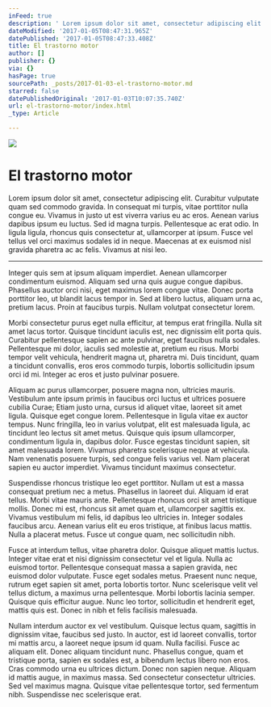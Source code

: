 ```yaml
---
inFeed: true
description: ' Lorem ipsum dolor sit amet, consectetur adipiscing elit. Curabitur vulputate quam sed commodo gravida. In consequat mi turpis, vitae porttitor nulla congue eu. Vivamus in justo ut est viverra varius eu ac eros. Aenean varius dapibus ipsum eu luctus. Sed id magna turpis. Pellentesque ac erat odio. In ligula ligula, rhoncus quis consectetur at, ullamcorper at ipsum. Fusce vel tellus vel orci maximus sodales id in neque. Maecenas at ex euismod nisl gravida pharetra ac ac felis. Vivamus at nisi leo.'
dateModified: '2017-01-05T08:47:31.965Z'
datePublished: '2017-01-05T08:47:33.408Z'
title: El trastorno motor
author: []
publisher: {}
via: {}
hasPage: true
sourcePath: _posts/2017-01-03-el-trastorno-motor.md
starred: false
datePublishedOriginal: '2017-01-03T10:07:35.740Z'
url: el-trastorno-motor/index.html
_type: Article

---
```

![](https://the-grid-user-content.s3-us-west-2.amazonaws.com/1fcc3199-94e2-46c4-98fb-7f4af1f5bbaf.jpg)

# El trastorno motor

Lorem ipsum dolor sit amet, consectetur adipiscing elit. Curabitur vulputate quam sed commodo gravida. In consequat mi turpis, vitae porttitor nulla congue eu. Vivamus in justo ut est viverra varius eu ac eros. Aenean varius dapibus ipsum eu luctus. Sed id magna turpis. Pellentesque ac erat odio. In ligula ligula, rhoncus quis consectetur at, ullamcorper at ipsum. Fusce vel tellus vel orci maximus sodales id in neque. Maecenas at ex euismod nisl gravida pharetra ac ac felis. Vivamus at nisi leo.

---

Integer quis sem at ipsum aliquam imperdiet. Aenean ullamcorper condimentum euismod. Aliquam sed urna quis augue congue dapibus. Phasellus auctor orci nisi, eget maximus lorem congue vitae. Donec porta porttitor leo, ut blandit lacus tempor in. Sed at libero luctus, aliquam urna ac, pretium lacus. Proin at faucibus turpis. Nullam volutpat consectetur lorem.

Morbi consectetur purus eget nulla efficitur, at tempus erat fringilla. Nulla sit amet lacus tortor. Quisque tincidunt iaculis est, nec dignissim elit porta quis. Curabitur pellentesque sapien ac ante pulvinar, eget faucibus nulla sodales. Pellentesque mi dolor, iaculis sed molestie at, pretium eu risus. Morbi tempor velit vehicula, hendrerit magna ut, pharetra mi. Duis tincidunt, quam a tincidunt convallis, eros eros commodo turpis, lobortis sollicitudin ipsum orci id mi. Integer ac eros et justo pulvinar posuere.

Aliquam ac purus ullamcorper, posuere magna non, ultricies mauris. Vestibulum ante ipsum primis in faucibus orci luctus et ultrices posuere cubilia Curae; Etiam justo urna, cursus id aliquet vitae, laoreet sit amet ligula. Quisque eget congue lorem. Pellentesque in ligula vitae ex auctor tempus. Nunc fringilla, leo in varius volutpat, elit est malesuada ligula, ac tincidunt leo lectus sit amet metus. Quisque quis ipsum ullamcorper, condimentum ligula in, dapibus dolor. Fusce egestas tincidunt sapien, sit amet malesuada lorem. Vivamus pharetra scelerisque neque at vehicula. Nam venenatis posuere turpis, sed congue felis varius vel. Nam placerat sapien eu auctor imperdiet. Vivamus tincidunt maximus consectetur.

Suspendisse rhoncus tristique leo eget porttitor. Nullam ut est a massa consequat pretium nec a metus. Phasellus in laoreet dui. Aliquam id erat tellus. Morbi vitae mauris ante. Pellentesque rhoncus orci sit amet tristique mollis. Donec mi est, rhoncus sit amet quam et, ullamcorper sagittis ex. Vivamus vestibulum mi felis, id dapibus leo ultricies in. Integer sodales faucibus arcu. Aenean varius elit eu eros tristique, at finibus lacus mattis. Nulla a placerat metus. Fusce ut congue quam, nec sollicitudin nibh.

Fusce at interdum tellus, vitae pharetra dolor. Quisque aliquet mattis luctus. Integer vitae erat et nisi dignissim consectetur vel et ligula. Nulla ac euismod tortor. Pellentesque consequat massa a sapien gravida, nec euismod dolor vulputate. Fusce eget sodales metus. Praesent nunc neque, rutrum eget sapien sit amet, porta lobortis tortor. Nunc scelerisque velit vel tellus dictum, a maximus urna pellentesque. Morbi lobortis lacinia semper. Quisque quis efficitur augue. Nunc leo tortor, sollicitudin et hendrerit eget, mattis quis est. Donec in nibh et felis facilisis malesuada.

Nullam interdum auctor ex vel vestibulum. Quisque lectus quam, sagittis in dignissim vitae, faucibus sed justo. In auctor, est id laoreet convallis, tortor mi mattis arcu, a laoreet neque ipsum id quam. Nulla facilisi. Fusce ac aliquam elit. Donec aliquam tincidunt nunc. Phasellus congue, quam et tristique porta, sapien ex sodales est, a bibendum lectus libero non eros. Cras commodo urna eu ultrices dictum. Donec non sapien neque. Aliquam id mattis augue, in maximus massa. Sed consectetur consectetur ultricies. Sed vel maximus magna. Quisque vitae pellentesque tortor, sed fermentum nibh. Suspendisse nec scelerisque erat.